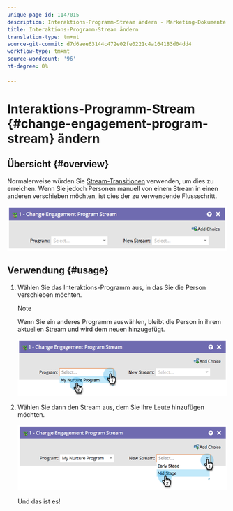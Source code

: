 ```yaml
---
unique-page-id: 1147015
description: Interaktions-Programm-Stream ändern - Marketing-Dokumente - Produktdokumentation
title: Interaktions-Programm-Stream ändern
translation-type: tm+mt
source-git-commit: d7d6aee63144c472e02fe0221c4a164183d04dd4
workflow-type: tm+mt
source-wordcount: '96'
ht-degree: 0%

---
```



# Interaktions-Programm-Stream {#change-engagement-program-stream} ändern

## Übersicht {#overview}

Normalerweise würden Sie [Stream-Transitionen](../../../../product-docs/email-marketing/drip-nurturing/engagement-program-streams/transition-people-between-engagement-streams.md) verwenden, um dies zu erreichen. Wenn Sie jedoch Personen manuell von einem Stream in einen anderen verschieben möchten, ist dies der zu verwendende Flussschritt.

![](assets/image2014-9-22-14-3a52-3a14.png)

## Verwendung {#usage}

1. Wählen Sie das Interaktions-Programm aus, in das Sie die Person verschieben möchten.

   >[!NOTE]
   >
   >Wenn Sie ein anderes Programm auswählen, bleibt die Person in ihrem aktuellen Stream und wird dem neuen hinzugefügt.

   ![](assets/image2014-9-22-14-3a52-3a50.png)

1. Wählen Sie dann den Stream aus, dem Sie Ihre Leute hinzufügen möchten.

   ![](assets/image2014-9-22-14-3a52-3a59.png)

   Und das ist es!

